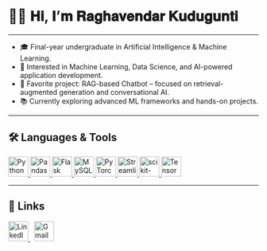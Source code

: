 # 👋🏼 𝐇𝐢, 𝐈’𝐦 𝐑𝐚𝐠𝐡𝐚𝐯𝐞𝐧𝐝𝐚𝐫 𝐊𝐮𝐝𝐮𝐠𝐮𝐧𝐭𝐢

---

- 🎓 Final-year undergraduate in Artificial Intelligence & Machine Learning.
- 🧠 Interested in Machine Learning, Data Science, and AI-powered application development.
- 🤖 Favorite project: RAG-based Chatbot – focused on retrieval-augmented generation and conversational AI.
- 📚 Currently exploring advanced ML frameworks and hands-on projects.

---

## 🛠️ Languages & Tools

<div>
  <!-- Python -->
  <a href="https://www.python.org/" target="_blank">
    <img src="https://img.icons8.com/color/48/000000/python.png" alt="Python" title="Python" height="40"/>
  </a>
  <!-- Pandas -->
  <a href="https://pandas.pydata.org/" target="_blank">
    <img src="https://img.icons8.com/color/48/000000/pandas.png" alt="Pandas" title="Pandas" height="40"/>
  </a>
  <!-- Flask -->
  <a href="https://flask.palletsprojects.com/" target="_blank">
    <img src="https://img.icons8.com/ios-filled/50/000000/flask.png" alt="Flask" title="Flask" height="40"/>
  </a>
  <!-- MySQL -->
  <a href="https://www.mysql.com/" target="_blank">
    <img src="https://img.icons8.com/color/48/000000/mysql-logo.png" alt="MySQL" title="MySQL" height="40"/>
  </a>
  <!-- PyTorch -->
  <a href="https://pytorch.org/" target="_blank">
    <img src="https://pytorch.org/assets/images/pytorch-logo.png" alt="PyTorch" title="PyTorch" height="40"/>
  </a>
  <!-- Streamlit -->
  <a href="https://streamlit.io/" target="_blank">
    <img src="https://streamlit.io/images/brand/streamlit-logo-primary-colormark-darktext.png" alt="Streamlit" title="Streamlit" height="40"/>
  </a>
  <!-- scikit-learn -->
  <a href="https://scikit-learn.org/" target="_blank">
    <img src="https://scikit-learn.org/stable/_static/scikit-learn-logo-small.png" alt="scikit-learn" title="scikit-learn" height="40"/>
  </a>
  <!-- TensorFlow -->
  <a href="https://www.tensorflow.org/" target="_blank">
    <img src="https://upload.wikimedia.org/wikipedia/commons/2/2d/Tensorflow_logo.svg" alt="TensorFlow" title="TensorFlow" height="40"/>
  </a>
</div>

---

## 🔗 Links

<p>
  <a href="https://www.linkedin.com/in/rasool-shaikh-7a4923227/">
    <img src="https://img.icons8.com/color/48/000000/linkedin.png" alt="LinkedIn" height="40"/>
  </a>
  &nbsp;
  <a href="mailto:raghavendarkudugunti@gmail.com">
    <img src="https://img.icons8.com/color/48/000000/gmail-new.png" alt="Gmail" height="40"/>
  </a>
</p>

<!--
Feel free to add your GitHub stats card or portfolio link below!
-->
